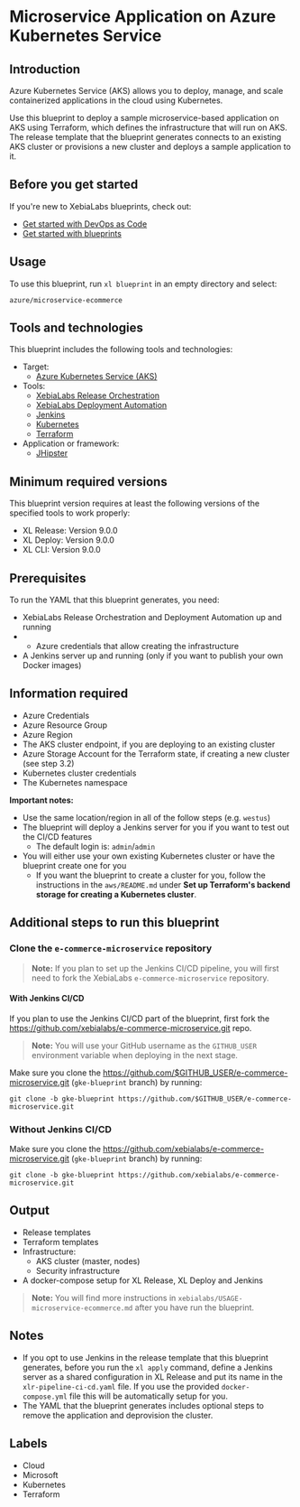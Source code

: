 # Microservice Application on Azure Kubernetes Service

## Introduction

Azure Kubernetes Service (AKS) allows you to deploy, manage, and scale containerized applications in the cloud using Kubernetes.

Use this blueprint to deploy a sample microservice-based application on AKS using Terraform, which defines the infrastructure that will run on AKS. The release template that the blueprint generates connects to an existing AKS cluster or provisions a new cluster and deploys a sample application to it.

## Before you get started

If you're new to XebiaLabs blueprints, check out:

* [Get started with DevOps as Code](https://docs.xebialabs.com/xl-release/concept/get-started-with-devops-as-code.html)
* [Get started with blueprints](https://docs.xebialabs.com/xl-release/concept/get-started-with-blueprints.html)

## Usage

To use this blueprint, run `xl blueprint` in an empty directory and select:

```plain
azure/microservice-ecommerce
```

## Tools and technologies

This blueprint includes the following tools and technologies:

* Target:
  * [Azure Kubernetes Service (AKS)](https://azure.microsoft.com/en-us/services/kubernetes-service/)
* Tools:
  * [XebiaLabs Release Orchestration](https://xebialabs.com/products/xl-release/)
  * [XebiaLabs Deployment Automation](https://xebialabs.com/products/xl-deploy/)
  * [Jenkins](https://jenkins.io/)
  * [Kubernetes](https://kubernetes.io/)
  * [Terraform](https://www.terraform.io/)
* Application or framework:
  * [JHipster](https://github.com/xebialabs/e-commerce-microservice/)

## Minimum required versions

This blueprint version requires at least the following versions of the specified tools to work properly:

* XL Release: Version 9.0.0
* XL Deploy: Version 9.0.0
* XL CLI: Version 9.0.0

## Prerequisites

To run the YAML that this blueprint generates, you need:

* XebiaLabs Release Orchestration and Deployment Automation up and running
* * Azure credentials that allow creating the infrastructure
* A Jenkins server up and running (only if you want to publish your own Docker images)

## Information required

* Azure Credentials
* Azure Resource Group
* Azure Region
* The AKS cluster endpoint, if you are deploying to an existing cluster
* Azure Storage Account for the Terraform state, if creating a new cluster (see step 3.2)
* Kubernetes cluster credentials
* The Kubernetes namespace

**Important notes:**

* Use the same location/region in all of the follow steps (e.g. `westus`)
* The blueprint will deploy a Jenkins server for you if you want to test out the CI/CD features
  * The default login is: `admin`/`admin`
* You will either use your own existing Kubernetes cluster or have the blueprint create one for you
  * If you want the blueprint to create a cluster for you, follow the instructions in the `aws/README.md` under **Set up Terraform's backend storage for creating a Kubernetes cluster**.

## Additional steps to run this blueprint

### Clone the `e-commerce-microservice` repository

> **Note:** If you plan to set up the Jenkins CI/CD pipeline, you will first need to fork the XebiaLabs `e-commerce-microservice` repository.

#### With Jenkins CI/CD
If you plan to use the Jenkins CI/CD part of the blueprint, first fork the https://github.com/xebialabs/e-commerce-microservice.git repo.

> **Note:** You will use your GitHub username as the `GITHUB_USER` environment variable when deploying in the next stage.

Make sure you clone the https://github.com/$GITHUB_USER/e-commerce-microservice.git (`gke-blueprint` branch) by running:

```plain
git clone -b gke-blueprint https://github.com/$GITHUB_USER/e-commerce-microservice.git
```

### Without Jenkins CI/CD
Make sure you clone the https://github.com/xebialabs/e-commerce-microservice.git (`gke-blueprint` branch) by running:

```plain
git clone -b gke-blueprint https://github.com/xebialabs/e-commerce-microservice.git
```

## Output

* Release templates
* Terraform templates
* Infrastructure:
  * AKS cluster (master, nodes)
  * Security infrastructure
* A docker-compose setup for XL Release, XL Deploy and Jenkins

> **Note:** You will find more instructions in `xebialabs/USAGE-microservice-ecommerce.md` after you have run the blueprint.

## Notes

* If you opt to use Jenkins in the release template that this blueprint generates, before you run the `xl apply` command, define a Jenkins server as a shared configuration in XL Release and put its name in the `xlr-pipeline-ci-cd.yaml` file. If you use the provided `docker-compose.yml` file this will be automatically setup for you.
* The YAML that the blueprint generates includes optional steps to remove the application and deprovision the cluster.

## Labels

* Cloud
* Microsoft
* Kubernetes
* Terraform

